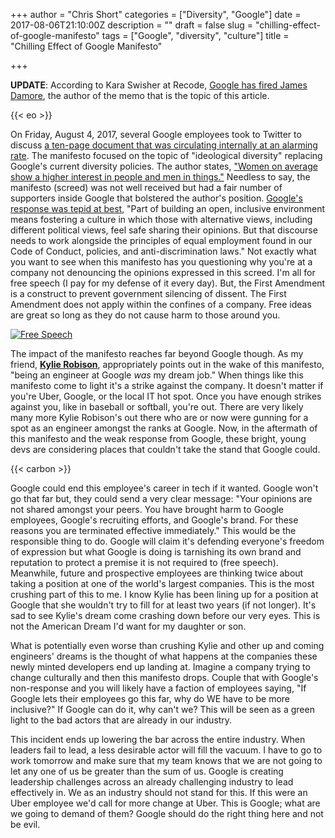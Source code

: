 +++
author = "Chris Short"
categories = ["Diversity", "Google"]
date = 2017-08-06T21:10:00Z
description = ""
draft = false
slug = "chilling-effect-of-google-manifesto"
tags = ["Google", "diversity", "culture"]
title = "Chilling Effect of Google Manifesto"

+++

**UPDATE**: According to Kara Swisher at Recode, [Google has fired James Damore](https://www.recode.net/2017/8/7/16110696/firing-google-ceo-employee-penned-controversial-memo-on-women-has-violated-its-code-of-conduct), the author of the memo that is the topic of this article.

{{< eo >}}

On Friday, August 4, 2017, several Google employees took to Twitter to discuss [a ten-page document that was circulating internally at an alarming rate](https://motherboard.vice.com/en_us/article/kzbm4a/employees-anti-diversity-manifesto-goes-internally-viral-at-google). The manifesto focused on the topic of "ideological diversity" replacing Google's current diversity policies. The author states, ["Women on average show a higher interest in people and men in things."](http://gizmodo.com/exclusive-heres-the-full-10-page-anti-diversity-screed-1797564320) Needless to say, the manifesto (screed) was not well received but had a fair number of supporters inside Google that bolstered the author's position. [Google's response was tepid at best](https://motherboard.vice.com/en_us/article/vbv54d/google-on-anti-diversity-manifesto-employees-must-feel-safe-sharing-their-opinions), "Part of building an open, inclusive environment means fostering a culture in which those with alternative views, including different political views, feel safe sharing their opinions. But that discourse needs to work alongside the principles of equal employment found in our Code of Conduct, policies, and anti-discrimination laws." Not exactly what you want to see when this manifesto has you questioning why you're at a company not denouncing the opinions expressed in this screed. I'm all for free speech (I pay for my defense of it every day). But, the First Amendment is a construct to prevent government silencing of dissent. The First Amendment does not apply within the confines of a company. Free ideas are great so long as they do not cause harm to those around you.

[![Free Speech](https://imgs.xkcd.com/comics/free_speech.png)](https://xkcd.com/1357/)

The impact of the manifesto reaches far beyond Google though. As my friend, [**Kylie Robison**](https://web.archive.org/web/20170810012637/http://www.kylieerin.com/lets-talk-about-google/), appropriately points out in the wake of this manifesto, "being an engineer at Google *was* my dream job." When things like this manifesto come to light it's a strike against the company. It doesn't matter if you're Uber, Google, or the local IT hot spot. Once you have enough strikes against you, like in baseball or softball, you're out. There are very likely many more Kylie Robison's out there who are or now were gunning for a spot as an engineer amongst the ranks at Google. Now, in the aftermath of this manifesto and the weak response from Google, these bright, young devs are considering places that couldn't take the stand that Google could.

{{< carbon >}}

Google could end this employee's career in tech if it wanted. Google won't go that far but, they could send a very clear message: "Your opinions are not shared amongst your peers. You have brought harm to Google employees, Google's recruiting efforts, and Google's brand. For these reasons you are terminated effective immediately." This would be the responsible thing to do. Google will claim it's defending everyone's freedom of expression but what Google is doing is tarnishing its own brand and reputation to protect a premise it is not required to (free speech). Meanwhile, future and prospective employees are thinking twice about taking a position at one of the world's largest companies. This is the most crushing part of this to me. I know Kylie has been lining up for a position at Google that she wouldn't try to fill for at least two years (if not longer). It's sad to see Kylie's dream come crashing down before our very eyes. This is not the American Dream I'd want for my daughter or son.

What is potentially even worse than crushing Kylie and other up and coming engineers' dreams is the thought of what happens at the companies these newly minted developers end up landing at. Imagine a company trying to change culturally and then this manifesto drops. Couple that with Google's non-response and you will likely have a faction of employees saying, "If Google lets their employees go this far, why do WE have to be more inclusive?" If Google can do it, why can't we? This will be seen as a green light to the bad actors that are already in our industry.



This incident ends up lowering the bar across the entire industry. When leaders fail to lead, a less desirable actor will fill the vacuum. I have to go to work tomorrow and make sure that my team knows that we are not going to let any one of us be greater than the sum of us. Google is creating leadership challenges across an already challenging industry to lead effectively in. We as an industry should not stand for this. If this were an Uber employee we'd call for more change at Uber. This is Google; what are we going to demand of them? Google should do the right thing here and not be evil.
